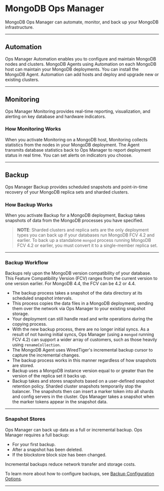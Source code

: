 # MongoDB Ops Manager

MongoDB Ops Manager can automate, monitor, and back up your MongoDB infrastructure.

---

## **Automation**

Ops Manager Automation enables you to configure and maintain MongoDB nodes and clusters. MongoDB Agents using Automation on each MongoDB host can maintain your MongoDB deployments. You can install the MongoDB Agent. Automation can add hosts and deploy and upgrade new or existing clusters.

---

## **Monitoring**

Ops Manager Monitoring provides real-time reporting, visualization, and alerting on key database and hardware indicators.

### **How Monitoring Works**

When you activate Monitoring on a MongoDB host, Monitoring collects statistics from the nodes in your MongoDB deployment. The Agent transmits database statistics back to Ops Manager to report deployment status in real time. You can set alerts on indicators you choose.

---

## **Backup**

Ops Manager Backup provides scheduled snapshots and point-in-time recovery of your MongoDB replica sets and sharded clusters.

### **How Backup Works**

When you activate Backup for a MongoDB deployment, Backup takes snapshots of data from the MongoDB processes you have specified.

> **NOTE**: Sharded clusters and replica sets are the only deployment types you can back up if your databases run MongoDB FCV 4.2 and earlier. To back up a standalone `mongod` process running MongoDB FCV 4.2 or earlier, you must convert it to a single-member replica set.

---

### **Backup Workflow**

Backups rely upon the MongoDB version compatibility of your database. This Feature Compatibility Version (FCV) ranges from the current version to one version earlier. For MongoDB 4.4, the FCV can be 4.2 or 4.4.

- The backup process takes a snapshot of the data directory at its scheduled snapshot intervals.
- This process copies the data files in a MongoDB deployment, sending them over the network via Ops Manager to your existing snapshot storage.
- Your deployment can still handle read and write operations during the copying process.
- With the new backup process, there are no longer initial syncs. As a result of not having initial syncs, Ops Manager (using a `mongod` running FCV 4.2) can support a wider array of customers, such as those heavily using `renameCollection`.
- The MongoDB Agent uses WiredTiger's incremental backup cursor to capture the incremental changes.
- The backup process works in this manner regardless of how snapshots are stored.
- Backup uses a MongoDB instance version equal to or greater than the version of the replica set it backs up.
- Backup takes and stores snapshots based on a user-defined snapshot retention policy. Sharded cluster snapshots temporarily stop the balancer. The snapshots then can insert a marker token into all shards and config servers in the cluster. Ops Manager takes a snapshot when the marker tokens appear in the snapshot data.

---

### **Snapshot Stores**

Ops Manager can back up data as a full or incremental backup. Ops Manager requires a full backup:
- For your first backup.
- After a snapshot has been deleted.
- If the blockstore block size has been changed.

Incremental backups reduce network transfer and storage costs.

To learn more about how to configure backups, see [Backup Configuration Options](#).

---